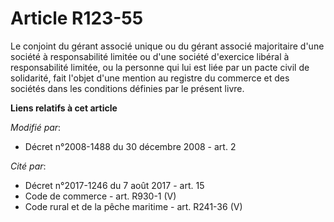 # Article R123-55

Le conjoint du gérant associé unique ou du gérant associé majoritaire d'une société à responsabilité limitée ou d'une société
d'exercice libéral à responsabilité limitée, ou la personne qui lui est liée par un pacte civil de solidarité, fait l'objet
d'une mention au registre du commerce et des sociétés dans les conditions définies par le présent livre.

**Liens relatifs à cet article**

_Modifié par_:

  - Décret n°2008-1488 du 30 décembre 2008 - art. 2

_Cité par_:

  - Décret n°2017-1246 du 7 août 2017 - art. 15
  - Code de commerce - art. R930-1 (V)
  - Code rural et de la pêche maritime - art. R241-36 (V)
